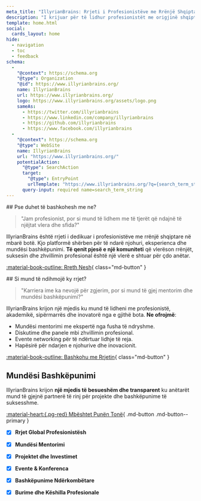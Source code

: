 ```yaml
---
meta_title: "IllyrianBrains: Rrjeti i Profesionistëve me Rrënjë Shqiptare"
description: "I krijuar për të lidhur profesionistët me origjinë shqiptare, IllyrianBrains është komuniteti ku ndahen njohuri, eksperienca dhe mundësi bashkëpunimi."
template: home.html
social:
  cards_layout: home
hide:
  - navigation
  - toc
  - feedback
schema:
  -
    "@context": https://schema.org
    "@type": Organization
    "@id": https://www.illyrianbrains.org/
    name: IllyrianBrains
    url: https://www.illyrianbrains.org/
    logo: https://www.illyrianbrains.org/assets/logo.png
    sameAs:
      - https://twitter.com/illyrianbrains
      - https://www.linkedin.com/company/illyrianbrains
      - https://github.com/illyrianbrains
      - https://www.facebook.com/illyrianbrains
  -
    "@context": https://schema.org
    "@type": WebSite
    name: IllyrianBrains
    url: "https://www.illyrianbrains.org/"
    potentialAction:
      "@type": SearchAction
      target:
        "@type": EntryPoint
        urlTemplate: "https://www.illyrianbrains.org/?q={search_term_string}"
      query-input: required name=search_term_string
---
```



<!-- markdownlint-disable -->
<div class="grid" markdown>
<div markdown>
## Pse duhet të bashkohesh me ne?

> "Jam profesionist, por si mund të lidhem me të tjerët që ndajnë të njëjtat vlera dhe sfida?"

IllyrianBrains është rrjeti i dedikuar i profesionistëve me rrënjë shqiptare në mbarë botë. Kjo platformë shërben për të ndarë njohuri, eksperienca dhe mundësi bashkëpunimi. **Të qenit pjesë e një komuniteti** që vlerëson rrënjët, suksesin dhe zhvillimin profesional është një vlerë e shtuar për çdo anëtar.

[:material-book-outline: Rreth Nesh](about.md){ class="md-button" }
</div>

<div markdown>
## Si mund të ndihmojë ky rrjet?

> "Karriera ime ka nevojë për zgjerim, por si mund të gjej mentorim dhe mundësi bashkëpunimi?"

IllyrianBrains krijon një mjedis ku mund të lidheni me profesionistë, akademikë, sipërmarrës dhe inovatorë nga e gjithë bota. **Ne ofrojmë**:

- Mundësi mentorimi me ekspertë nga fusha të ndryshme.
- Diskutime dhe panele mbi zhvillimin profesional.
- Evente networking për të ndërtuar lidhje të reja.
- Hapësirë për ndarjen e njohurive dhe inovacionit.

[:material-book-outline: Bashkohu me Rrjetin](join.md){ class="md-button" }

</div>
</div>


## Mundësi Bashkëpunimi

<div class="grid" markdown>

<div markdown>

IllyrianBrains krijon **një mjedis të besueshëm dhe transparent** ku anëtarët mund të gjejnë partnerë të rinj për projekte dhe bashkëpunime të suksesshme.

[:material-heart:{.pg-red} Mbështet Punën Tonë](https://donate.illyrianbrains.org){ .md-button .md-button--primary }



</div>

- [x] **Rrjet Global Profesionistësh**
- [x] **Mundësi Mentorimi**
- [x] **Projektet dhe Investimet**
- [x] **Evente & Konferenca**
- [x] **Bashkëpunime Ndërkombëtare**
- [x] **Burime dhe Këshilla Profesionale**


</div>
